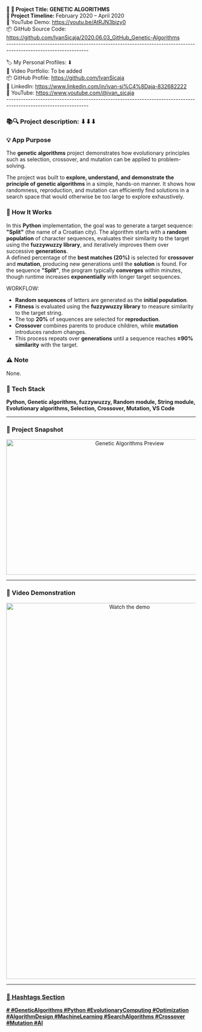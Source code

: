 **🧾 🎯 Project Title: GENETIC ALGORITHMS  
📅 Project Timeline:** February 2020 – April 2020  
🎥 YouTube Demo: <https://youtu.be/AtRJN3bizy0>  
📦 GitHub Source Code: <https://github.com/IvanSicaja/2020.06.03_GitHub_Genetic-Algorithms>  
\----------------------------------------------------------------------------------------------------------------

🏷️ My Personal Profiles: ⬇︎  
🎥 Video Portfolio: To be added  
📦 GitHub Profile: <https://github.com/IvanSicaja>  
🔗 LinkedIn: <https://www.linkedin.com/in/ivan-si%C4%8Daja-832682222>  
🎥 YouTube: <https://www.youtube.com/@ivan_sicaja>  
\----------------------------------------------------------------------------------------------------------------

### 📚🔍 Project description: ⬇︎⬇︎⬇︎

### 💡 App Purpose

The **genetic algorithms** project demonstrates how evolutionary principles such as selection, crossover, and mutation can be applied to problem-solving.

The project was built to **explore, understand, and demonstrate the principle of genetic algorithms** in a simple, hands-on manner. It shows how randomness, reproduction, and mutation can efficiently find solutions in a search space that would otherwise be too large to explore exhaustively.

### 🧠 How It Works

In this **Python** implementation, the goal was to generate a target sequence: **"Split"** (the name of a Croatian city). The algorithm starts with a **random population** of character sequences, evaluates their similarity to the target using the **fuzzywuzzy library**, and iteratively improves them over successive **generations**.  
A defined percentage of the **best matches (20%)** is selected for **crossover** and **mutation**, producing new generations until the **solution** is found. For the sequence **"Split"**, the program typically **converges** within minutes, though runtime increases **exponentially** with longer target sequences.

WORKFLOW:

- **Random sequences** of letters are generated as the **initial population**.
- **Fitness** is evaluated using the **fuzzywuzzy library** to measure similarity to the target string.
- The top **20%** of sequences are selected for **reproduction**.
- **Crossover** combines parents to produce children, while **mutation** introduces random changes.
- This process repeats over **generations** until a sequence reaches **≥90% similarity** with the target.

### ⚠️ Note

None.

### 🔧 Tech Stack

**Python, Genetic algorithms, fuzzywuzzy, Random module, String module, Evolutionary algorithms, Selection, Crossover, Mutation, VS Code**

---

### 📸 Project Snapshot

<p align="center">
  <img src="https://github.com/IvanSicaja/2020.06.03_GitHub_Genetic-Algorithms/blob/main/0.1_GitHub/1.0_Description_4_media_key_messages_and_captions/2.0_Thumbnail_1.png?raw=true" 
       alt="Genetic Algorithms Preview" 
       width="640" 
       height="360">
</p>


---

### 🎥 Video Demonstration

<p align="center">
  <a href="https://youtu.be/AtRJN3bizy0">
    <img src="https://img.youtube.com/vi/AtRJN3bizy0/0.jpg" 
         alt="Watch the demo" 
         width="640" 
         height="1000">


---



### 📣 Hashtags Section

**\# #GeneticAlgorithms #Python #EvolutionaryComputing #Optimization #AlgorithmDesign #MachineLearning #SearchAlgorithms #Crossover #Mutation #AI**
